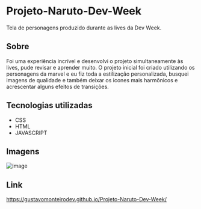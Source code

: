 # Projeto-Naruto-Dev-Week

Tela de personagens produzido durante as lives da Dev Week.

## Sobre

Foi uma experiência incrível e desenvolvi o projeto simultaneamente às lives, pude revisar e aprender muito.
O projeto inicial foi criado utilizando os personagens da marvel e eu fiz toda a estilização personalizada, busquei imagens de qualidade e também deixar os icones mais harmônicos e acrescentar alguns efeitos de transições. 

## Tecnologias utilizadas

- CSS
- HTML
- JAVASCRIPT

## Imagens
![image](https://user-images.githubusercontent.com/104602579/178150441-ebf3ed7d-76b0-499e-9a4d-0357648a5a57.png)


## Link 
https://gustavomonteirodev.github.io/Projeto-Naruto-Dev-Week/

